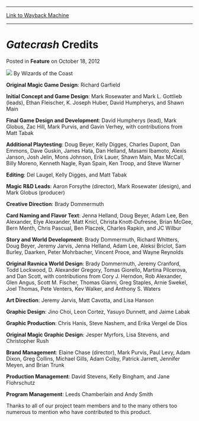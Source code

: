
---
[Link to Wayback Machine](https://web.archive.org/web/20211208023302/https://magic.wizards.com/en/articles/archive/feature/gatecrash-credits-2012-10-18)

[_metadata_:wayback_url]:- "https://magic.wizards.com/en/articles/archive/feature/gatecrash-credits-2012-10-18"
[_metadata_:wayback_raw_url]:- "https://web.archive.org/web/20211208023302id_/https://magic.wizards.com/en/articles/archive/feature/gatecrash-credits-2012-10-18"
[_metadata_:wayback_capture_timestamp]:- "2021-12-08 02:33:02+00:00"
[_metadata_:description]:- "Original Magic Game Design: Richard GarfieldInitial Concept and Game Design: Mark Rosewater and Mark L. Gottlieb (leads), Ethan Fleischer, K."
[_metadata_:generator]:- "Drupal 7 (http://drupal.org)"
[_metadata_:publish_date]:- "2012-10-18"
---


*Gatecrash* Credits
===================



 Posted in **Feature**
 on October 18, 2012 






![](https://media.magic.wizards.com/styles/auth_small/public/images/person/wizards_author.jpg)
By Wizards of the Coast











**Original Magic Game Design**: Richard Garfield

**Initial Concept and Game Design**: Mark Rosewater and Mark L. Gottlieb (leads), Ethan Fleischer, K. Joseph Huber, David Humpherys, and Shawn Main

**Final Game Design and Development**: David Humpherys (lead), Mark Globus, Zac Hill, Mark Purvis, and Gavin Verhey, with contributions from Matt Tabak

**Additional Playtesting**: Doug Beyer, Kelly Digges, Charles Dupont, Dan Emmons, Dave Guskin, James Hata, Dan Helland, Masami Ibamoto, Alexis Janson, Josh Jelin, Mons Johnson, Erik Lauer, Shawn Main, Max McCall, Billy Moreno, Kenneth Nagle, Ryan Spain, Ken Troop, and Steve Warner

**Editing**: Del Laugel, Kelly Digges, and Matt Tabak

****Magic** R&D Leads**: Aaron Forsythe (director), Mark Rosewater (design), and Mark Globus (producer)

**Creative Direction**: Brady Dommermuth

**Card Naming and Flavor Text**: Jenna Helland, Doug Beyer, Adam Lee, Ben Alexander, Elye Alexander, Matt Knicl, Christa Knott-Dufresne, Brian McGee, Bern Menth, Chris Pascual, Ben Placzek, Charles Rapkin, and JC Wilbur

**Story and World Development**: Brady Dommermuth, Richard Whitters, Doug Beyer, Jeremy Jarvis, Jenna Helland, Adam Lee, Aleksi Briclot, Sam Burley, Daarken, Peter Mohrbacher, Vincent Proce, and Wayne Reynolds

**Original Ravnica World Design**: Brady Dommermuth, Jeremy Cranford, Todd Lockwood, D. Alexander Gregory, Tomas Giorello, Martina Pilcerova, and Dan Scott, with contributions from Cory J. Herndon, Rob Alexander, Glen Angus, Scott M. Fischer, Thomas Gianni, Greg Staples, Arnie Swekel, Joel Thomas, Pete Venters, Kev Walker, and Anthony S. Waters

**Art Direction**: Jeremy Jarvis, Matt Cavotta, and Lisa Hanson

**Graphic Design**: Jino Choi, Leon Cortez, Yasuyo Dunnett, and Jaime Labak

**Graphic Production**: Chris Hanis, Steve Nashem, and Erika Vergel de Dios

**Original **Magic** Graphic Design**: Jesper Myrfors, Lisa Stevens, and Christopher Rush

**Brand Management**: Elaine Chase (director), Mark Purvis, Paul Levy, Adam Dixon, Greg Collins, Michael Gills, Adam Colby, Patrick Jarrett, Jennifer Meyen, and Brian Trunk

**Production Management**: David Stevens, Kelly Bingham, and Jane Flohrschutz

**Program Management**: Leeds Chamberlain and Andy Smith

Thanks to all of our project team members and to the many others too numerous to mention who have contributed to this product.







